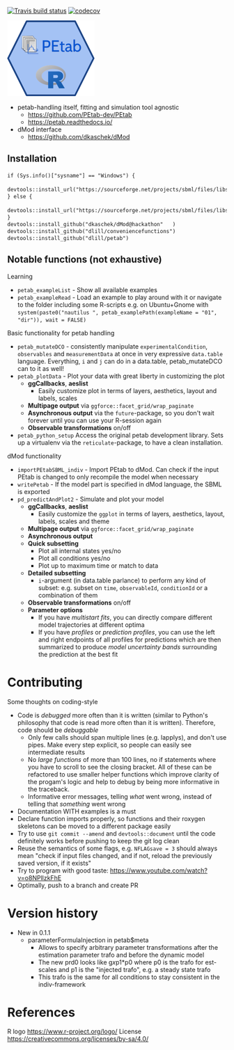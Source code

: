 <!-- badges: start -->
[![Travis build status](https://travis-ci.com/dlill/petab.svg?branch=main)](https://travis-ci.com/dlill/petab)
[![codecov](https://codecov.io/gh/dlill/petab/branch/main/graph/badge.svg?token=HBQ0ERVEOK)](https://codecov.io/gh/dlill/petab)
<!-- badges: end -->
  
![Petab for R Logo](docs/petabLogoSmall.png "Petab for R Logo")

* petab-handling itself, fitting and simulation tool agnostic
    * https://github.com/PEtab-dev/PEtab
    * https://petab.readthedocs.io/
* dMod interface
    * https://github.com/dkaschek/dMod

## Installation

```
if (Sys.info()["sysname"] == "Windows") {
  devtools::install_url("https://sourceforge.net/projects/sbml/files/libsbml/5.18.0/stable/Windows/R%20interface/libSBML_5.18.0.zip")
} else {
  devtools::install_url("https://sourceforge.net/projects/sbml/files/libsbml/5.18.0/stable/R%20interface/libSBML_5.18.0.tar.gz")
}
devtools::install_github("dkaschek/dMod@hackathon"   )
devtools::install_github("dlill/conveniencefunctions")
devtools::install_github("dlill/petab")
```


## Notable functions (not exhaustive)

Learning

* `petab_exampleList` - Show all available examples
* `petab_exampleRead` - Load an example to play around with it or navigate to the folder including some R-scripts e.g. on Ubuntu+Gnome with `system(paste0("nautilus ", petab_examplePath(exampleName = "01", "dir")), wait = FALSE)`


Basic functionality for petab handling

* `petab_mutateDCO` - consistently manipulate `experimentalCondition`, `observables` and `measurementData` at once in very expressive `data.table` language. Everything, `i` and `j` can do in a data.table, petab_mutateDCO can to it as well!
* `petab_plotData`  - Plot your data with great liberty in customizing the plot
    * **ggCallbacks**, **aeslist**
        * Easily customize plot in terms of layers, aesthetics, layout and labels, scales
    * **Multipage output** via `ggforce::facet_grid/wrap_paginate`
    * **Asynchronous output** via the `future`-package, so you don't wait forever until you can use your R-session again
    * **Observable transformations** on/off
* `petab_python_setup` Access the original petab development library. Sets up a virtualenv via the `reticulate`-package, to have a clean installation.


dMod functionality

* `importPEtabSBML_indiv` - Import PEtab to dMod. Can check if the input PEtab is changed to only recompile the model when necessary
* `writePetab` - If the model part is specified in dMod language, the SBML is exported
* `pd_predictAndPlot2` - Simulate and plot your model
    * **ggCallbacks**, **aeslist**
        * Easily customize the `ggplot` in terms of layers, aesthetics, layout, labels, scales and theme
    * **Multipage output** via `ggforce::facet_grid/wrap_paginate`
    * **Asynchronous output**
    * **Quick subsetting**
        * Plot all internal states yes/no
        * Plot all conditions yes/no
        * Plot up to maximum time or match to data
    * **Detailed subsetting**
        * `i`-argument (in data.table parlance) to perform any kind of subset: e.g. subset on `time`, `observableId`, `conditionId` or a combination of them
    * **Observable transformations** on/off
    * **Parameter options**
        * If you have *multistart fits*, you can directly compare different model trajectories at different optima
        * If you have *profiles* or *prediction profiles*, you can use the left and right endpoints of all profiles for predictions which are then summarized to produce *model uncertainty bands* surrounding the prediction at the best fit

# Contributing

Some thoughts on coding-style

* Code is *debugged* more often than it is written (similar to Python's philosophy that code is read more often than it is written). Therefore, code should be *debuggable*
    * Only few calls should span multiple lines (e.g. lapplys), and don't use pipes. Make every step explicit, so people can easily see intermediate results
    * No *large functions* of more than 100 lines, no if statements where you have to scroll to see the closing bracket. All of these can be refactored to use smaller helper functions which improve clarity of the progam's logic and help to debug by being more informative in the traceback.
    * Informative error messages, telling *what* went wrong, instead of telling that *something* went wrong
* Documentation WITH examples is a must
* Declare function imports properly, so functions and their roxygen skeletons can be moved to a different package easily
* Try to use `git commit --amend` and `devtools::document` until the code definitely works before pushing to keep the git log clean
* Reuse the semantics of some flags, e.g. `NFLAGsave = 3` should always mean "check if input files changed, and if not, reload the previously saved version, if it exists"
* Try to program with good taste: https://www.youtube.com/watch?v=o8NPllzkFhE
* Optimally, push to a branch and create PR


# Version history

* New in 0.1.1
    * parameterFormulaInjection in petab$meta 
        * Allows to specify arbitrary parameter transformations after the estimation parameter trafo and before the dynamic model
        * The new prd0 looks like g*x*p1*p0 where p0 is the trafo for est-scales and p1 is the "injected trafo", e.g. a steady state trafo
        * This trafo is the same for all conditions to stay consistent in the indiv-framework

# References 

R logo https://www.r-project.org/logo/ License https://creativecommons.org/licenses/by-sa/4.0/
